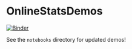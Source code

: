 # OnlineStatsDemos

[![Binder](https://mybinder.org/badge_logo.svg)](https://mybinder.org/v2/gh/joshday/OnlineStatsDemos/master)

See the `notebooks` directory for updated demos!
